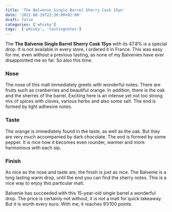 ```yaml
---
title: 'The Balvenie Single Barrel Sherry Cask 15yo'
date: '2022-08-19T22:30:00+02:00'
draft: false
categories: ['whisky']
tags:  ['whisky', 'tastingnotes']
---
```


The **The Balvenie Single Barrel Sherry Cask 15yo** with its 47.8% is a special drop. It is not available in every store, I ordered it in France. This was easy for me, even without a previous tasting, as none of my Balvenies have ever disappointed me so far. So also this time.

### Nose

The nose of this malt immediately greets with wonderful notes. There are fruits such as cranberries and beautiful orange. In addition, there is the oak and the sherres of the barrel. Exciting here is an intense yet not too strong mix of spices with cloves, various herbs and also some salt. The end is formed by light adhesive notes.

### Taste

The orange is immediately found in the taste, as well as the oak. But they are very much accompanied by dark chocolate. The end is formed by some pepper. It is nice how it becomes even rounder, warmer and more harmonious with each sip.

### Finish

As nice as the nose and taste are, the finish is just as nice. The Balvenie is a long lasting warm drop, until the end you can find the sherry notes. This is a nice way to enjoy this particular malt.

Balvenie has succeeded with this 15-year-old single barrel a wonderful drop. The price is certainly not without, it is not a malt for quick takeaway. But it is worth every euro. With me, it reaches 91/100 points.

